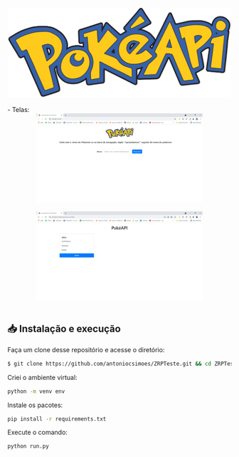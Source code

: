 <br/>

<div align="center">
	<img height="200" src="https://raw.githubusercontent.com/PokeAPI/media/master/logo/pokeapi.svg?sanitize=true" alt="PokeAPI">
    <br/>
</div>
<br/>
- Telas:
<br/>
<div align="center">
	<img height="200" src="./app/static/img/Tela_principal.png" alt="Tela Principal">
</div>    
<br/>
<div align="center">
    <img height="200" src="./app/static/img/Segunda_tela.png" alt="Tela Principal">    
</div>

<br/>

## 📥 Instalação e execução

Faça um clone desse repositório e acesse o diretório:

```bash
$ git clone https://github.com/antoniocsimoes/ZRPTeste.git && cd ZRPTeste
```

Criei o ambiente virtual:

```bash
python -m venv env
```

Instale os pacotes:

```bash
pip install -r requirements.txt
```

Execute o comando:

```bash
python run.py
```
